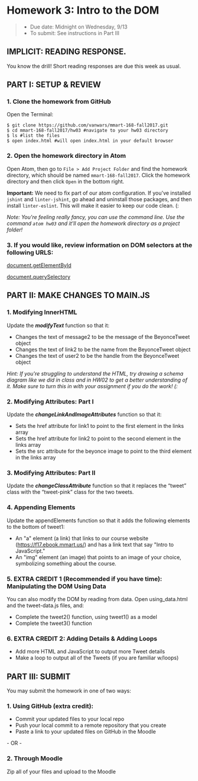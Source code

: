 # Homework 3: Intro to the DOM
> * Due date: Midnight on Wednesday, 9/13
> * To submit: See instructions in Part III

## IMPLICIT: READING RESPONSE.
You know the drill! Short reading responses are due this week as usual.

## PART I: SETUP & REVIEW

### 1. Clone the homework from GitHub
Open the Terminal:
```
$ git clone https://github.com/vanwars/mmart-168-fall2017.git
$ cd mmart-168-fall2017/hw03 #navigate to your hw03 directory
$ ls #list the files
$ open index.html #will open index.html in your default browser
```

### 2. Open the homework directory in Atom
Open Atom, then go to `File > Add Project Folder` and find the homework directory, which should be named `mmart-168-fall2017`. Click the homework directory and then click `Open` in the bottom right.

**Important:** We need to fix part of our atom configuration. If you've installed `jshint` and `linter-jshint`, go ahead and uninstall those packages, and then install `linter-eslint`. This will make it easier to keep our code clean. (:

_Note: You're feeling really fancy, you can use the command line. Use the command `atom hw03` and it'll open the homework directory as a project folder!_

### 3. If you would like, review information on DOM selectors at the following URLS:

[document.getElementById](https://developer.mozilla.org/en-US/docs/Web/API/Document/getElementById)

[document.querySelectory](https://developer.mozilla.org/en-US/docs/Web/API/Document/querySelector)


## PART II: MAKE CHANGES TO MAIN.JS
### 1. Modifying InnerHTML
Update the ***modifyText*** function so that it:
* Changes the text of message2 to be the message of the BeyonceTweet object
* Changes the text of link2 to be the name from the BeyonceTweet object
* Changes the text of user2 to be the handle from the BeyonceTweet object

_Hint: If you're struggling to understand the HTML, try drawing a schema diagram like we did in class and in HW02 to get a better understanding of it. Make sure to turn this in with your assignment if you do the work! (:_

### 2. Modifying Attributes: Part I
Update the ***changeLinkAndImageAttributes*** function so that it:
* Sets the href attribute for link1 to point to the first element in the links array
* Sets the href attribute for link2 to point to the second element in the links array
* Sets the src attribute for the beyonce image to point to the third element in the links array


### 3. Modifying Attributes: Part II
Update the ***changeClassAttribute*** function so that it replaces the “tweet” class with the “tweet-pink” class for the two tweets.

### 4. Appending Elements
Update the appendElements function so that it adds the following elements to the bottom of tweet1:
* An "a" element (a link) that links to our course website (https://f17.ebook.mmart.us/) and has a link text that say "Intro to JavaScript."
* An "img" element (an image) that points to an image of your choice, symbolizing something about the course.

### 5. EXTRA CREDIT 1 (Recommended if you have time): Manipulating the DOM Using Data
You can also modify the DOM by reading from data. Open using_data.html and the tweet-data.js files, and:

* Complete the tweet2() function, using tweet1() as a model
* Complete the tweet3() function

### 6. EXTRA CREDIT 2: Adding Details & Adding Loops

* Add more HTML and JavaScript to output more Tweet details
* Make a loop to output all of the Tweets (if you are familiar w/loops)

## PART III: SUBMIT
You may submit the homework in one of two ways:

### 1. Using GitHub (extra credit):
* Commit your updated files to your local repo
* Push your local commit to a remote repository that you create
* Paste a link to your updated files on GitHub in the Moodle

\- OR -

### 2. Through Moodle
Zip all of your files and upload to the Moodle
